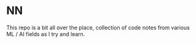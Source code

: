 # NN

This repo is a bit all over the place, collection of code notes from various ML / AI fields as I try and learn.
